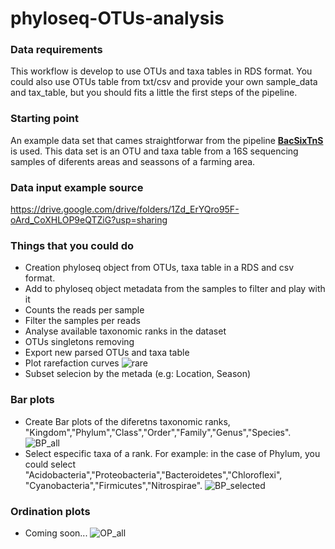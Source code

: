 # phyloseq-OTUs-analysis

### Data requirements

This workflow is develop to use OTUs and taxa tables in RDS format. 
You could also use OTUs table from txt/csv and provide your own sample_data and tax_table, but you should fits a little the first steps of the pipeline.

### Starting point

An example data set that cames straightforwar from the pipeline [**BacSixTnS**](https://github.com/AgustinPardo/BacSixTnS) is used. This data set is an OTU and taxa table from a 16S sequencing samples of diferents areas and seassons of a farming area.


### Data input example source
https://drive.google.com/drive/folders/1Zd_ErYQro95F-oArd_CoXHLOP9eQTZiG?usp=sharing

### Things that you could do
* Creation phyloseq object from OTUs, taxa table in a RDS and csv format.
* Add to phyloseq object metadata from the samples to filter and play with it
* Counts the reads per sample
* Filter the samples per reads
* Analyse available taxonomic ranks in the dataset
* OTUs singletons removing
* Export new parsed OTUs and taxa table
* Plot rarefaction curves
![rare](https://github.com/AgustinPardo/phyloseq-OTUs-app/blob/master/rarefaction_curve.png)
* Subset selecion by the metada (e.g: Location, Season)

### Bar plots
* Create Bar plots of the diferetns taxonomic ranks, "Kingdom","Phylum","Class","Order","Family","Genus","Species".
![BP_all](https://github.com/AgustinPardo/phyloseq-OTUs-app/blob/master/barplot_phylum_all.png)
* Select especific taxa of a rank. For example: in the case of Phylum, you could select "Acidobacteria","Proteobacteria","Bacteroidetes","Chloroflexi", "Cyanobacteria","Firmicutes","Nitrospirae".
![BP_selected](https://github.com/AgustinPardo/phyloseq-OTUs-app/blob/master/barplot_phylum_selected.png)
### Ordination plots
* Coming soon...
![OP_all](https://github.com/AgustinPardo/phyloseq-OTUs-app/blob/master/ordination_plot_all.png)
